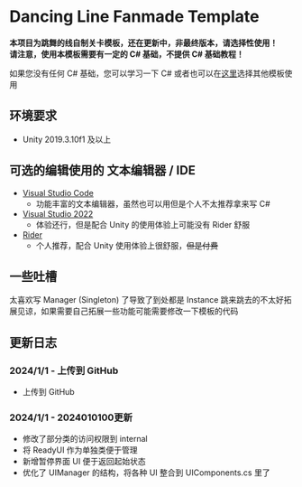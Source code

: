 # Dancing Line Fanmade Template

__本项目为跳舞的线自制关卡模板，还在更新中，非最终版本，请选择性使用！__  
__请注意，使用本模板需要有一定的 C# 基础，不提供 C# 基础教程！__

如果您没有任何 C# 基础，您可以学习一下 C# 或者也可以在[这里](https://chinadlrs.com/developer/)选择其他模板使用

## 环境要求

- Unity 2019.3.10f1 及以上

## 可选的编辑使用的 文本编辑器 / IDE

- [Visual Studio Code](https://code.visualstudio.com/)
  - 功能丰富的文本编辑器，虽然也可以用但是个人不太推荐拿来写 C#
- [Visual Studio 2022](https://visualstudio.microsoft.com/)
  - 体验还行，但是配合 Unity 的使用体验上可能没有 Rider 舒服
- [Rider](https://www.jetbrains.com/rider/)
  - 个人推荐，配合 Unity 使用体验上很舒服，~~但是付费~~

## 一些吐槽

太喜欢写 Manager (Singleton) 了导致了到处都是 Instance 跳来跳去的不太好拓展见谅，如果需要自己拓展一些功能可能需要修改一下模板的代码

## 更新日志

### 2024/1/1 - 上传到 GitHub
- 上传到 GitHub

### 2024/1/1 - 2024010100更新
- 修改了部分类的访问权限到 internal
- 将 ReadyUI 作为单独类便于管理
- 新增暂停界面 UI 便于返回起始状态
- 优化了 UIManager 的结构，将各种 UI 整合到 UIComponents.cs 里了